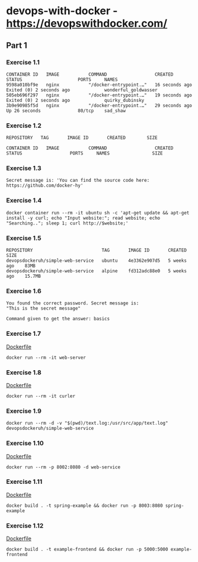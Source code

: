 # devops-with-docker - https://devopswithdocker.com/

## Part 1

### Exercise 1.1

```
CONTAINER ID   IMAGE           COMMAND                  CREATED          STATUS                     PORTS     NAMES
9598a010bf9e   nginx           "/docker-entrypoint.…"   16 seconds ago   Exited (0) 2 seconds ago             wonderful_goldwasser
505eb696f297   nginx           "/docker-entrypoint.…"   19 seconds ago   Exited (0) 2 seconds ago             quirky_dubinsky
3b9e90985f5d   nginx           "/docker-entrypoint.…"   29 seconds ago   Up 26 seconds              80/tcp    sad_shaw
```

### Exercise 1.2

```
REPOSITORY   TAG       IMAGE ID       CREATED        SIZE

CONTAINER ID   IMAGE           COMMAND                  CREATED      STATUS                  PORTS     NAMES                SIZE
```

### Exercise 1.3

```
Secret message is: 'You can find the source code here: https://github.com/docker-hy'
```

### Exercise 1.4

```
docker container run --rm -it ubuntu sh -c 'apt-get update && apt-get install -y curl; echo "Input website:"; read website; echo "Searching.."; sleep 1; curl http://$website;'
```

### Exercise 1.5

```
REPOSITORY                          TAG       IMAGE ID       CREATED        SIZE
devopsdockeruh/simple-web-service   ubuntu    4e3362e907d5   5 weeks ago    83MB
devopsdockeruh/simple-web-service   alpine    fd312adc88e0   5 weeks ago    15.7MB
```

### Exercise 1.6

```
You found the correct password. Secret message is:
"This is the secret message"

Command given to get the answer: basics
```

### Exercise 1.7

[Dockerfile](part1/1.7/Dockerfile)

```
docker run --rm -it web-server
```

### Exercise 1.8

[Dockerfile](part1/1.8/Dockerfile)

```
docker run --rm -it curler
```

### Exercise 1.9

```
docker run --rm -d -v "$(pwd)/text.log:/usr/src/app/text.log" devopsdockeruh/simple-web-service
```

### Exercise 1.10

[Dockerfile](part1/1.7/Dockerfile)

```
docker run --rm -p 8002:8080 -d web-service
```

### Exercise 1.11

[Dockerfile](part1/1.11/Dockerfile)

```
docker build . -t spring-example && docker run -p 8003:8080 spring-example
```

### Exercise 1.12

[Dockerfile](part1/1.12/Dockerfile)

```
docker build . -t example-frontend && docker run -p 5000:5000 example-frontend
```
